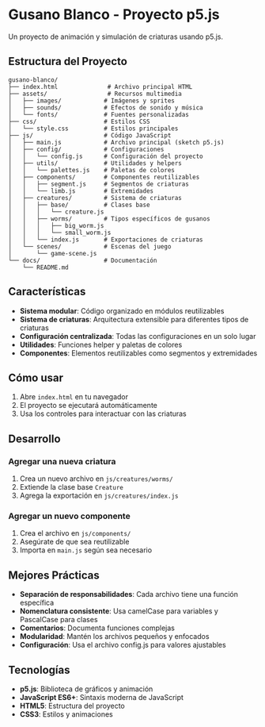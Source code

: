 # Gusano Blanco - Proyecto p5.js

Un proyecto de animación y simulación de criaturas usando p5.js.

## Estructura del Proyecto

```
gusano-blanco/
├── index.html              # Archivo principal HTML
├── assets/                 # Recursos multimedia
│   ├── images/            # Imágenes y sprites
│   ├── sounds/            # Efectos de sonido y música
│   └── fonts/             # Fuentes personalizadas
├── css/                   # Estilos CSS
│   └── style.css          # Estilos principales
├── js/                    # Código JavaScript
│   ├── main.js            # Archivo principal (sketch p5.js)
│   ├── config/            # Configuraciones
│   │   └── config.js      # Configuración del proyecto
│   ├── utils/             # Utilidades y helpers
│   │   └── palettes.js    # Paletas de colores
│   ├── components/        # Componentes reutilizables
│   │   ├── segment.js     # Segmentos de criaturas
│   │   └── limb.js        # Extremidades
│   ├── creatures/         # Sistema de criaturas
│   │   ├── base/          # Clases base
│   │   │   └── creature.js
│   │   ├── worms/         # Tipos específicos de gusanos
│   │   │   ├── big_worm.js
│   │   │   └── small_worm.js
│   │   └── index.js       # Exportaciones de criaturas
│   └── scenes/            # Escenas del juego
│       └── game-scene.js
└── docs/                  # Documentación
    └── README.md
```

## Características

- **Sistema modular**: Código organizado en módulos reutilizables
- **Sistema de criaturas**: Arquitectura extensible para diferentes tipos de criaturas
- **Configuración centralizada**: Todas las configuraciones en un solo lugar
- **Utilidades**: Funciones helper y paletas de colores
- **Componentes**: Elementos reutilizables como segmentos y extremidades

## Cómo usar

1. Abre `index.html` en tu navegador
2. El proyecto se ejecutará automáticamente
3. Usa los controles para interactuar con las criaturas

## Desarrollo

### Agregar una nueva criatura

1. Crea un nuevo archivo en `js/creatures/worms/`
2. Extiende la clase base `Creature`
3. Agrega la exportación en `js/creatures/index.js`

### Agregar un nuevo componente

1. Crea el archivo en `js/components/`
2. Asegúrate de que sea reutilizable
3. Importa en `main.js` según sea necesario

## Mejores Prácticas

- **Separación de responsabilidades**: Cada archivo tiene una función específica
- **Nomenclatura consistente**: Usa camelCase para variables y PascalCase para clases
- **Comentarios**: Documenta funciones complejas
- **Modularidad**: Mantén los archivos pequeños y enfocados
- **Configuración**: Usa el archivo config.js para valores ajustables

## Tecnologías

- **p5.js**: Biblioteca de gráficos y animación
- **JavaScript ES6+**: Sintaxis moderna de JavaScript
- **HTML5**: Estructura del proyecto
- **CSS3**: Estilos y animaciones 